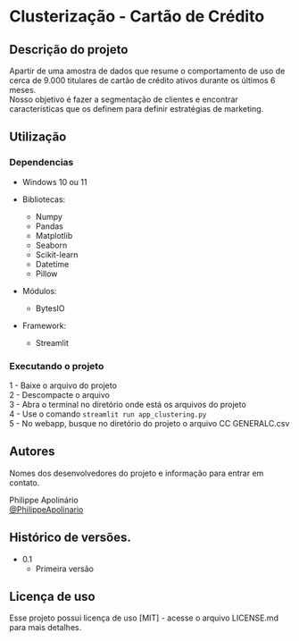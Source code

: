 # Clusterização - Cartão de Crédito

## Descrição do projeto

Apartir de uma amostra de dados que resume o comportamento de uso de cerca de 9.000 titulares de cartão de crédito ativos durante os últimos 6 meses.   
Nosso objetivo é fazer a segmentação de clientes e encontrar características que os definem para definir estratégias de marketing.

## Utilização

### Dependencias

* Windows 10 ou 11

* Bibliotecas: 
    * Numpy
    * Pandas
    * Matplotlib
    * Seaborn
    * Scikit-learn
    * Datetime
    * Pillow

* Módulos: 
    * BytesIO

* Framework: 
    * Streamlit

### Executando o projeto

1 - Baixe o arquivo do projeto  
2 - Descompacte o arquivo  
3 - Abra o terminal no diretório onde está os arquivos do projeto  
4 - Use o comando ```streamlit run app_clustering.py```  
5 - No webapp, busque no diretório do projeto o arquivo CC GENERALC.csv  

## Autores

Nomes dos desenvolvedores do projeto e informação para entrar em contato.

Philippe Apolinário  
[@PhilippeApolinario](https://www.linkedin.com/in/philipperapolinario/)

## Histórico de versões.

* 0.1
    * Primeira versão

## Licença de uso

Esse projeto possui licença de uso [MIT] - acesse o arquivo LICENSE.md para mais detalhes.
